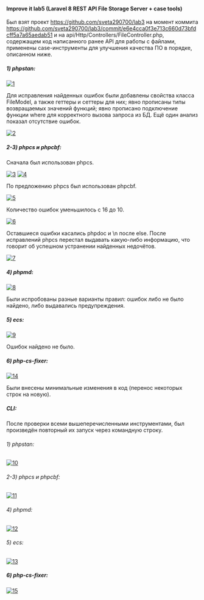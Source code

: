 #### Improve it lab5 (Laravel 8 REST API File Storage Server + case tools)
Был взят проект https://github.com/sveta290700/lab3 на момент коммита https://github.com/sveta290700/lab3/commit/e6e4cca0f3e713c660d73bfdcff5a7a65aedab51 и на api/Http/Controllers/FileController.php, содержащем код написанного ранее API для работы с файлами, применены case-инструменты для улучшения качества ПО в порядке, описанном ниже.
##### 1) phpstan:
<a href="https://ibb.co/xjrGJt9"><img src="https://i.ibb.co/r6XM4R8/1.png" alt="1" border="0"></a>

Для исправления найденных ошибок были добавлены свойства класса FileModel, а также геттеры и сеттеры для них; явно прописаны типы возвращаемых значений функций; явно прописано подключение функции where для корректного вызова запроса из БД. Ещё один анализ показал отсутствие ошибок.

<a href="https://ibb.co/pwhKqr1"><img src="https://i.ibb.co/QQDH0jJ/2.png" alt="2" border="0"></a>
##### 2-3) phpcs и phpcbf:
Сначала был использован phpcs.

<a href="https://ibb.co/0VkSh6Z"><img src="https://i.ibb.co/TqZSm7R/3.png" alt="3" border="0"></a>
<a href="https://imgbb.com/"><img src="https://i.ibb.co/FXyNTBs/4.png" alt="4" border="0"></a>

По предложению phpcs был использован phpcbf.

<a href="https://imgbb.com/"><img src="https://i.ibb.co/NSkVmFS/5.png" alt="5" border="0"></a>

Количество ошибок уменьшилось с 16 до 10.

<a href="https://imgbb.com/"><img src="https://i.ibb.co/Dkrm8DK/6.png" alt="6" border="0"></a>

Оставшиеся ошибки касались phpdoc и \n после else. После исправлений phpcs перестал выдавать какую-либо информацию, что говорит об успешном устранении найденных недочётов.

<a href="https://imgbb.com/"><img src="https://i.ibb.co/fX6mv7p/7.png" alt="7" border="0"></a>
##### 4) phpmd:
<a href="https://ibb.co/hfX1LvQ"><img src="https://i.ibb.co/vYsvV8y/8.png" alt="8" border="0"></a>

Были испробованы разные варианты правил: ошибок либо не было найдено, либо выдавались предупреждения.
##### 5) ecs:
<a href="https://ibb.co/TkYd8Tg"><img src="https://i.ibb.co/PNF0hY6/9.png" alt="9" border="0"></a>

Ошибок найдено не было.
##### 6) php-cs-fixer:
<a href="https://ibb.co/2gHHvdf"><img src="https://i.ibb.co/dGxxPDz/14.png" alt="14" border="0"></a>

Были внесены минимальные изменения в код (перенос некоторых строк на новую).
##### CLI:
После проверки всеми вышеперечисленными инструментами, был произведён повторный их запуск через командную строку.
###### 1) phpstan:
<a href="https://ibb.co/JRWqFn4"><img src="https://i.ibb.co/TBD1qcS/10.png" alt="10" border="0"></a>
###### 2-3) phpcs и phpcbf:
<a href="https://ibb.co/3zqTKb3"><img src="https://i.ibb.co/hfjg0N6/11.png" alt="11" border="0"></a>
###### 4) phpmd:
<a href="https://ibb.co/2KCGR9j"><img src="https://i.ibb.co/pXMYN73/12.png" alt="12" border="0"></a>
###### 5) ecs:
<a href="https://ibb.co/QHBc5V0"><img src="https://i.ibb.co/Yd9WrSg/13.png" alt="13" border="0"></a>
##### 6) php-cs-fixer:
<a href="https://ibb.co/mRymJsW"><img src="https://i.ibb.co/XW59XBR/15.png" alt="15" border="0"></a>
